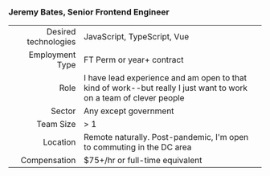 ### Jeremy Bates, Senior Frontend Engineer


|                       |          |
| ---: | :--- |
| Desired technologies | JavaScript, TypeScript, Vue |
| Employment Type  | FT Perm or year+ contract  |
| Role | I have lead experience and am open to that kind of work--but really I just want to work on a team of clever people |
| Sector | Any except government | 
| Team Size | > 1 | Prefer to work on team of frontend devs as opposed to being the only frontend person | 
| Location  | Remote naturally. Post-pandemic, I'm open to commuting in the DC area |
| Compensation | $75+/hr or full-time equivalent   | 

